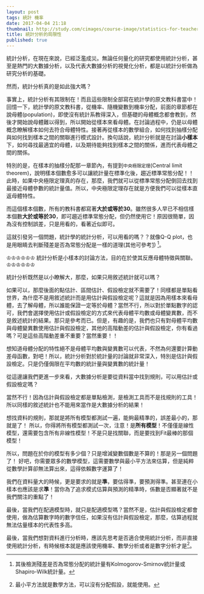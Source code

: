 ```yaml
---
layout: post
tags: 統計 機率
date: 2017-04-04 21:18
thumbnail: http://study.com/cimages/course-image/statistics-for-teachers-professional-development_137460_large.jpg
title: 統計分析的局限性
published: true
---
```


統計分析，在現在來說，已經泛濫成災。無論任何量化的研究都使用統計分析，甚至是熱門的大數據分析，以及代表大數據分析的視覺化分析，都是以統計分析做為研究分析的基礎。

然而，統計分析真的是如此強大嗎？

<!--more-->

事實上，統計分析有其限制在！而且這些限制全部寫在統計學的原文教科書當中！回憶一下，統計學的原文教科書，從機率、隨機變數到機率分配，前面的章節都在說母體(population)，即使沒有統計系教得深入，但基礎的母體概念都會教到，然後才開始說母體難以得到，所以開始從樣本來看母體。在討論過程中，仍是以母體概念瞭解樣本如何去符合母體特性。接著再從樣本的數學組合，如何找到抽樣分配與如何找到樣本之間的關聯進行模式設計。換句話說，統計分析就是在討論**小樣本**下，如何尋找最適宜的母體，以及期待能夠找到樣本之間的關係，進而代表母體之間的關係。

特別的是，在樣本的抽樣分配那一章節內，有提到`中央極限定理`(Central limit theorem)，說明樣本個數愈多可以讓統計量在標準化後，趨近標準常態分配！！此時，如果中央極限定理真的存在，那麼，我們就可以從標準常態分配倒回去找到最接近母體參數的統計量值。所以，中央極限定理存在就是方便我們可以從樣本直返母體特性。

而這個樣本個數，所有的教科書都寫著**大於或等於30**。雖然很多人早已不相信樣本個數**大於或等於30**，即可趨近標準常態分配，但仍然使用它！原因很簡單，因為沒有控制誤差，只是用看的，看著近似即可。

這就引發另一個問題，統計學的統計分析，可以用看的嗎？？就像Q-Q plot，也是用眼睛去判斷殘差是否為常態分配是一樣的道理(其他可參考[1](http://www.math.nsysu.edu.tw/StatDemo/QQNormaPlot/QQNormalPlot.html)) [^1]。

♔♔♔♔♔♔ 統計分析是小樣本的討論方法，目的在於使其反應母體特徵與關聯。 ♔♔♔♔♔♔

統計分析既然是以小瞭解大，那麼，如果只用敘述統計就可以嗎？

如果可以，那麼後面的點估計、區間估計、假設檢定就不需要了！同樣都是單點看世界，為什麼不是用敘述統計而是用估計與假設檢定呢？這就是因為用樣本來看母體，去了解母體，所以誰能保證一定等於母體？當然不行，所以對於單點數字的認可，我們會選擇使用估計或假設檢定的方式來代表母體平均數或母體變異數，而不是敘述統計的結果。那只是參考而已。但是，有趣的是，我們也只有對母體平均數與母體變異數使用估計與假設檢定，其他的高階動差的估計與假設檢定，你有看過嗎？可是這些高階動差重不重要？當然重要！！

想知道母體分配的特性絕不是母體平均數與變異數可以代表，不然為何還要計算動差母函數，對吧！所以，統計分析對於統計量的討論就非常深入，特別是估計與假設檢定。只是仍僅侷限在平均數的統計量與變異數的統計量！

從這邊讓我們更進一步來看，大數據分析是要從資料當中找到規則，可以用估計或假設檢定嗎？

當然不行！因為估計與假設檢定都是單點檢測，是檢測工具而不是找規則的工具！
所以同樣的敘述統計也不能用來當作是大數據分析的結果！

想找資料的規則，那就是將所有模型都測試一遍，能夠最精準的，誤差最小的，那就是了！
所以，你得將所有模型都測試一次，注意！是**所有模型**！不僅僅是線性模型，還需要包含所有非線性模型！不是只是找關聯，而是要找到Fit最棒的那個模型！

所以，問題在於你的模型有多少個？只是增減變數個數是不算的！那是另一個問題了！
好吧，你需要眾多的數學模型，這需要數學與最小平方法來估算，但是純粹從數學計算卻無法算出來，這得依賴數字運算了！

我們在資料量大的時候，更是要求的就是**準**，要估得準，要預測得準。甚至連在小樣本也應該是求**準**！當你為了追求模式估算與預測的精準時，係數是否顯著就不是我們關注的重點了！

最後，當我們在配適模型時，就只是配適模型嗎？當然不是，估計與假設檢定都會使用，做為估算數字時的數字信任，如果沒有估計與假設檢定，那麼，估算過程就無法估量樣本的代表性多高。

最後，當我們想對資料進行分析時，應該先思考是否適合使用統計分析，而非直接使用統計分析，有時候根本就是應該使用機率、數學分析或者是數字分析才是[^2]。

[^1]: 其後檢測殘差是否為常態分配的統計量有Kolmogorov-Smirnov統計量或Shapiro-Wilk統計量。
[^2]: 最小平方法就是數學方法，可以沒有分配假設，就能使用。